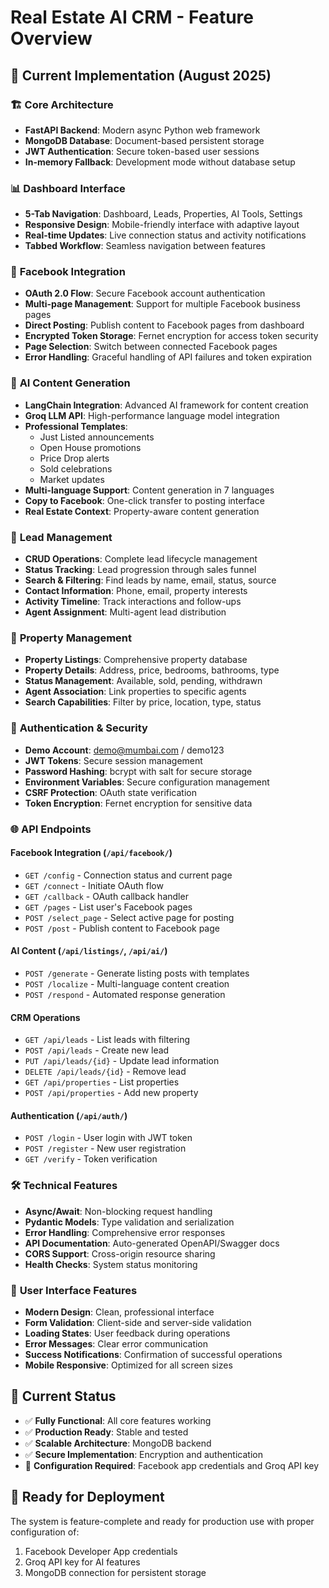 # Real Estate AI CRM - Feature Overview

## 🎯 Current Implementation (August 2025)

### 🏗️ **Core Architecture**
- **FastAPI Backend**: Modern async Python web framework
- **MongoDB Database**: Document-based persistent storage
- **JWT Authentication**: Secure token-based user sessions
- **In-memory Fallback**: Development mode without database setup

### 📊 **Dashboard Interface**
- **5-Tab Navigation**: Dashboard, Leads, Properties, AI Tools, Settings
- **Responsive Design**: Mobile-friendly interface with adaptive layout
- **Real-time Updates**: Live connection status and activity notifications
- **Tabbed Workflow**: Seamless navigation between features

### 📘 **Facebook Integration**
- **OAuth 2.0 Flow**: Secure Facebook account authentication
- **Multi-page Management**: Support for multiple Facebook business pages
- **Direct Posting**: Publish content to Facebook pages from dashboard
- **Encrypted Token Storage**: Fernet encryption for access token security
- **Page Selection**: Switch between connected Facebook pages
- **Error Handling**: Graceful handling of API failures and token expiration

### 🤖 **AI Content Generation**
- **LangChain Integration**: Advanced AI framework for content creation
- **Groq LLM API**: High-performance language model integration
- **Professional Templates**: 
  - Just Listed announcements
  - Open House promotions
  - Price Drop alerts
  - Sold celebrations
  - Market updates
- **Multi-language Support**: Content generation in 7 languages
- **Copy to Facebook**: One-click transfer to posting interface
- **Real Estate Context**: Property-aware content generation

### 👥 **Lead Management**
- **CRUD Operations**: Complete lead lifecycle management
- **Status Tracking**: Lead progression through sales funnel
- **Search & Filtering**: Find leads by name, email, status, source
- **Contact Information**: Phone, email, property interests
- **Activity Timeline**: Track interactions and follow-ups
- **Agent Assignment**: Multi-agent lead distribution

### 🏢 **Property Management**
- **Property Listings**: Comprehensive property database
- **Property Details**: Address, price, bedrooms, bathrooms, type
- **Status Management**: Available, sold, pending, withdrawn
- **Agent Association**: Link properties to specific agents
- **Search Capabilities**: Filter by price, location, type, status

### 🔐 **Authentication & Security**
- **Demo Account**: demo@mumbai.com / demo123
- **JWT Tokens**: Secure session management
- **Password Hashing**: bcrypt with salt for secure storage
- **Environment Variables**: Secure configuration management
- **CSRF Protection**: OAuth state verification
- **Token Encryption**: Fernet encryption for sensitive data

### 🌐 **API Endpoints**

#### Facebook Integration (`/api/facebook/`)
- `GET /config` - Connection status and current page
- `GET /connect` - Initiate OAuth flow
- `GET /callback` - OAuth callback handler
- `GET /pages` - List user's Facebook pages
- `POST /select_page` - Select active page for posting
- `POST /post` - Publish content to Facebook page

#### AI Content (`/api/listings/`, `/api/ai/`)
- `POST /generate` - Generate listing posts with templates
- `POST /localize` - Multi-language content creation
- `POST /respond` - Automated response generation

#### CRM Operations
- `GET /api/leads` - List leads with filtering
- `POST /api/leads` - Create new lead
- `PUT /api/leads/{id}` - Update lead information
- `DELETE /api/leads/{id}` - Remove lead
- `GET /api/properties` - List properties
- `POST /api/properties` - Add new property

#### Authentication (`/api/auth/`)
- `POST /login` - User login with JWT token
- `POST /register` - New user registration
- `GET /verify` - Token verification

### 🛠️ **Technical Features**
- **Async/Await**: Non-blocking request handling
- **Pydantic Models**: Type validation and serialization
- **Error Handling**: Comprehensive error responses
- **API Documentation**: Auto-generated OpenAPI/Swagger docs
- **CORS Support**: Cross-origin resource sharing
- **Health Checks**: System status monitoring

### 🎨 **User Interface Features**
- **Modern Design**: Clean, professional interface
- **Form Validation**: Client-side and server-side validation
- **Loading States**: User feedback during operations
- **Error Messages**: Clear error communication
- **Success Notifications**: Confirmation of successful operations
- **Mobile Responsive**: Optimized for all screen sizes

## 🚦 **Current Status**
- ✅ **Fully Functional**: All core features working
- ✅ **Production Ready**: Stable and tested
- ✅ **Scalable Architecture**: MongoDB backend
- ✅ **Secure Implementation**: Encryption and authentication
- 🔧 **Configuration Required**: Facebook app credentials and Groq API key

## 🎯 **Ready for Deployment**
The system is feature-complete and ready for production use with proper configuration of:
1. Facebook Developer App credentials
2. Groq API key for AI features
3. MongoDB connection for persistent storage
